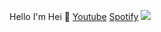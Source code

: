Hello I'm Hei 🏅
[Youtube](https://www.youtube.com/channel/UCpF1oTbjTcTsOiYZZTOuAcQ) [Spotify](https://open.spotify.com/user/9s1or8skhwzs7aev1ca5zetmi?si=f0b0112e178b47dd)
<img src="https://github-readme-stats.vercel.app/api?username=Hei-Fi&&show_icons=true&title_color=ffffff&icon_color=bb2acf&text_color=daf7dc&bg_color=ffba2c">
